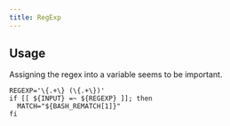 ```yaml
---
title: RegExp
---
```


## Usage

Assigning the regex into a variable seems to be important.

```shell
REGEXP='\{.+\} (\{.+\})'
if [[ ${INPUT} =~ ${REGEXP} ]]; then
  MATCH="${BASH_REMATCH[1]}"
fi
```
